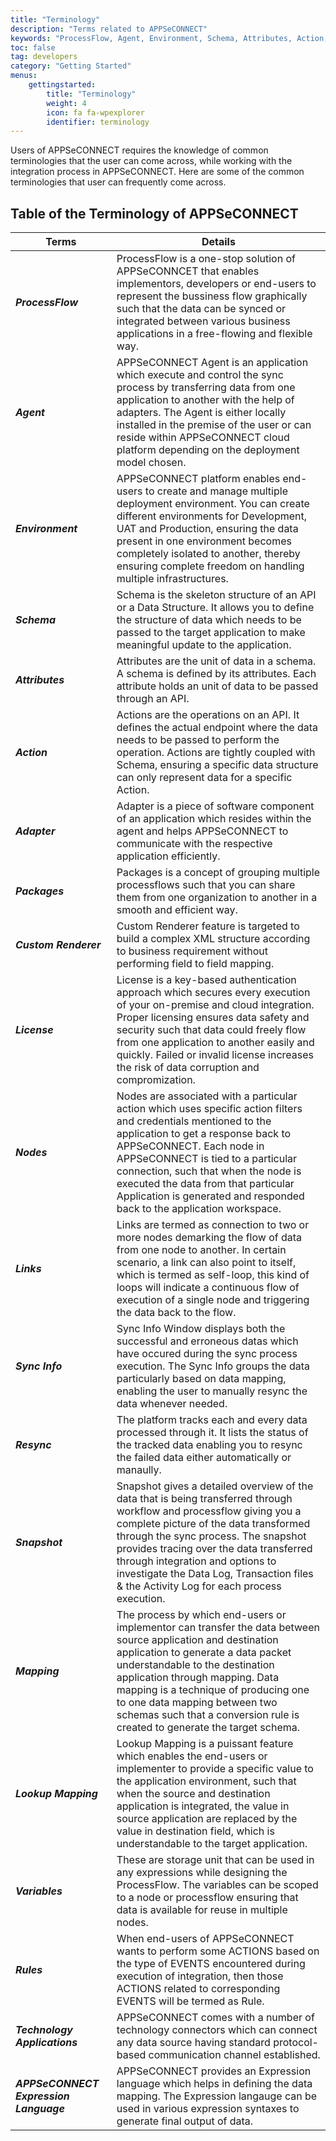```yaml
---
title: "Terminology"
description: "Terms related to APPSeCONNECT"
keywords: "ProcessFlow, Agent, Environment, Schema, Attributes, Action, Adapter, Packages, Custom Renderer, License, Nodes, Links, Sync Info, Resync, Snapshot, Mapping, Lookup Mapping, Variables, Rules,Technology Application, Expresssion Language"
toc: false
tag: developers
category: "Getting Started"
menus: 
    gettingstarted:
        title: "Terminology"
        weight: 4
        icon: fa fa-wpexplorer
        identifier: terminology
---
```


Users of APPSeCONNECT requires the knowledge of common terminologies that the user can come across, while working with the 
integration process in APPSeCONNECT. Here are some of the common terminologies that user can frequently come across.

## Table of the Terminology of APPSeCONNECT

|Terms|Details|
|---|---|
|***ProcessFlow***|ProcessFlow is a one-stop solution of APPSeCONNCET that enables implementors, developers or end-users to represent the bussiness flow graphically such that the data can be synced or integrated between various business applications in a free-flowing and flexible way.|
|***Agent***|APPSeCONNECT Agent is an application which execute and control the sync process by transferring data from one application to another with the help of adapters. The Agent is either locally installed in the premise of the user or can reside within APPSeCONNECT cloud platform depending on the deployment model chosen.|
|***Environment***|APPSeCONNECT platform enables end-users to create and manage multiple deployment environment. You can create different environments for Development, UAT and Production, ensuring the data present in one environment becomes completely isolated to another, thereby ensuring complete freedom on handling multiple infrastructures.|
|***Schema***|Schema is the skeleton structure of an API or a Data Structure. It allows you to define the structure of data which needs to be passed to the target application to make meaningful update to the application.|
|***Attributes***|Attributes are the unit of data in a schema. A schema is defined by its attributes. Each attribute holds an unit of data to be passed through an API.|
|***Action***|Actions are the operations on an API. It defines the actual endpoint where the data needs to be passed to perform the operation. Actions are tightly coupled with Schema, ensuring a specific data structure can only represent data for a specific Action.|
|***Adapter***|Adapter is a piece of software component of an application which resides within the agent and helps APPSeCONNECT to communicate with the respective application efficiently.|
|***Packages***|Packages is a concept of grouping multiple processflows such that you can share them from one organization to another in a smooth and efficient way.|
|***Custom Renderer***|Custom Renderer feature is targeted to build a complex XML structure according to business requirement without performing field to field mapping.|
|***License***|License is a key-based authentication approach which secures every execution of your on-premise and cloud integration. Proper licensing ensures data safety and security such that data could freely flow from one application to another easily and quickly. Failed or invalid license increases the risk of data corruption and compromization.|
|***Nodes***|Nodes are associated with a particular action which uses specific action filters and credentials mentioned to the application to get a response back to APPSeCONNECT. Each node in APPSeCONNECT is tied to a particular connection, such that when the node is executed the data from that particular Application is generated and responded back to the application workspace.|
|***Links***|Links are termed as connection to two or more nodes demarking the flow of data from one node to another. In certain scenario, a link can also point to itself, which is termed as self-loop, this kind of loops will indicate a continuous flow of execution of a single node and triggering the data back to the flow.|
|***Sync Info***|Sync Info Window displays both the successful and erroneous datas which have occured during the sync process execution. The Sync Info groups the data particularly based on data mapping, enabling the user to manually resync the data whenever needed.|
|***Resync***|The platform tracks each and every data processed through it. It lists the status of the tracked data enabling you to resync the failed data either automatically or manaully.|
|***Snapshot***|Snapshot gives a detailed overview of the data that is being transferred through workflow and processflow giving you a complete picture of the data transformed through the sync process. The snapshot provides tracing over the data transferred through integration and options to investigate the Data Log, Transaction files & the Activity Log for each process execution.|
|***Mapping***|The process by which end-users or implementor can transfer the data between source application and destination application to generate a data packet understandable to the destination application through mapping. Data mapping is a technique of producing one to one data mapping between two schemas such that a conversion rule is created to generate the target schema.|
|***Lookup Mapping***|Lookup Mapping is a puissant feature which enables the end-users or implementer to provide a specific value to the application environment, such that when the source and destination application is integrated, the value in source application are replaced by the value in destination field, which is understandable to the target application.|
|***Variables***|These are storage unit that can be used in any expressions while designing the ProcessFlow. The variables can be scoped to a node or processflow ensuring that data is available for reuse in multiple nodes.|
|***Rules***|When end-users of APPSeCONNECT wants to perform some ACTIONS based on the type of EVENTS encountered during execution of integration, then those ACTIONS related to corresponding EVENTS will be termed as Rule.|
|***Technology Applications***|APPSeCONNECT comes with a number of technology connectors which can connect any data source having standard protocol-based communication channel established.|
|***APPSeCONNECT Expression Language***|APPSeCONNECT provides an Expression language which helps in defining the data mapping. The Expression langauge can be used in various expression syntaxes to generate final output of data.|